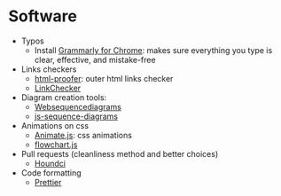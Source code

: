 # Software
* Typos
	* Install [Grammarly for Chrome](https://chrome.google.com/webstore/detail/grammarly-for-chrome/kbfnbcaeplbcioakkpcpgfkobkghlhen): makes sure everything you type is clear, effective, and mistake-free
* Links checkers
	* [html-proofer](https://github.com/gjtorikian/html-proofer): outer html links checker 
	* [LinkChecker](https://www.deadlinkchecker.com/)
* Diagram creation tools:
     - [Websequencediagrams](https://www.websequencediagrams.com/)
	 - [js-sequence-diagrams](https://bramp.github.io/js-sequence-diagrams/)
* Animations on css
	 - [Animate.js](https://github.com/juliangarnier/anime/): css animations
	 - [flowchart.js](http://flowchart.js.org/)
* Pull requests (cleanliness method and better choices)
	 - [Houndci](https://houndci.com/)
* Code formatting
	 - [Prettier](https://prettier.io)